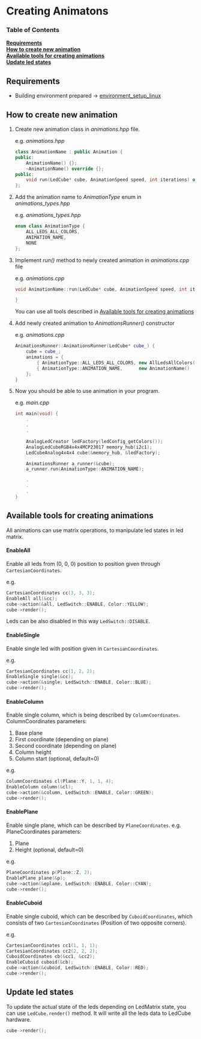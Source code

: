 # **Creating Animatons**

### Table of Contents
[**Requirements**](#requirements)   
[**How to create new animation**](#how-to-create-new-animation)    
[**Available tools for creating animations**](#available-tools-for-creating-animations)    
[**Update led states**](#update-led-states)


## **Requirements**

* Building environment prepared -> [environment_setup_linux](environment_setup_linux.md)

## **How to create new animation**

1. Create new animation class in _animations.hpp_ file.

    e.g.
    _animations.hpp_
    ```cpp
    class AnimationName : public Animation {
    public:
        AnimationName() {};
        ~AnimationName() override {};
    public:
        void run(LedCube* cube, AnimationSpeed speed, int iterations) override;
    };
    ```

2. Add the animation name to _AnimationType_ enum in _animations_types.hpp_

    e.g.
    _animations_types.hpp_
    ```cpp
    enum class AnimationType {
        ALL_LEDS_ALL_COLORS,
        ANIMATION_NAME,
        NONE
    };
    ```

3. Implement _run()_ method to newly created animation in _animations.cpp_ file

    e.g.
    _animations.cpp_
    ```cpp
    void AnimationName::run(LedCube* cube, AnimationSpeed speed, int iterations) {

    }
    ``` 
    You can use all tools described in [Available tools for creating animations](#available-tools-for-creating-animations)

4. Add newly created animation to _AnimationsRunner()_ constructor

    e.g.
    _animations.cpp_
    ```cpp
    AnimationsRunner::AnimationsRunner(LedCube* cube_) {
        cube = cube_;
        animations = {
            { AnimationType::ALL_LEDS_ALL_COLORS, new AllLedsAllColors() },
            { AnimationType::ANIMATION_NAME,      new AnimationName()    }
        };
    }
    ```
5. Now you should be able to use animation in your program.

    e.g.
    _main.cpp_
    ```cpp
    int main(void) {
        .
        .
        .

        AnalogLedCreator ledFactory(ledConfig_getColors());
        AnalogLedCubeRGB4x4x4MCP23017 memory_hub(i2c1);
        LedCubeAnalog4x4x4 cube(&memory_hub, &ledFactory);

        AnimationsRunner a_runner(&cube);
        a_runner.run(AnimationType::ANIMATION_NAME);

        .
        .
        .
    }
    ```

## Available tools for creating animations

All animations can use matrix operations, to manipulate led states in led matrix.

#### **EnableAll**
Enable all leds from (0, 0, 0) position to position given through `CartesianCoordinates`.

e.g.
```cpp
CartesianCoordinates cc(3, 3, 3);
EnableAll all(&cc);
cube->action(&all, LedSwitch::ENABLE, Color::YELLOW);
cube->render();
``` 

Leds can be also disabled in this way `LedSwitch::DISABLE`.

#### **EnableSingle**
Enable single led with position given in `CartesianCoordinates`.

e.g.
```cpp
CartesianCoordinates cc(1, 2, 2);
EnableSingle single(&cc);
cube->action(&single, LedSwitch::ENABLE, Color::BLUE);
cube->render();
``` 

#### **EnableColumn**
Enable single column, which is being described by `ColumnCoordinates`.
ColumnCoordinates parameters:
1. Base plane
2. First coordinate (depending on plane)
3. Second coordinate (depending on plane)
4. Column height
5. Column start (optional, default=0)

e.g.
```cpp
ColumnCoordinates cl(Plane::Y, 1, 1, 4);
EnableColumn column(&cl);
cube->action(&column, LedSwitch::ENABLE, Color::GREEN);
cube->render();
``` 

#### **EnablePlane**
Enable single plane, which can be described by `PlaneCoordinates`.
e.g.
PlaneCoordinates parameters:
1. Plane
2. Height (optional, default=0)

e.g.
```cpp
PlaneCoordinates p(Plane::Z, 2);
EnablePlane plane(&p);
cube->action(&eplane, LedSwitch::ENABLE, Color::CYAN);
cube->render();
``` 

#### **EnableCuboid**
Enable single cuboid, which can be described by `CuboidCoordinates`, which consists of two `CartesianCoordinates` (Position of two opposite corners).

e.g.
```cpp
CartesianCoordinates cc1(1, 1, 1);
CartesianCoordinates cc2(2, 2, 2);
CuboidCoordinates cb(&cc1, &cc2);
EnableCuboid cuboid(&cb);
cube->action(&cuboid, LedSwitch::ENABLE, Color::RED);
cube->render();
``` 

## **Update led states**

To update the actual state of the leds depending on LedMatrix state, you can use `LedCube.render()` method.
It will write all the leds data to LedCube hardware.

```cpp
cube->render();
```